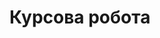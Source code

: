 <html lang="en">
<head>
  <meta charset="utf-8">

  <title>The HTML5 Herald</title>
  <meta name="description" content="The HTML5 Herald">
  <meta name="author" content="SitePoint">
</head>

<body>
<h1>Курсова робота<h1>
  <script src="js/scripts.js"></script>
</body>
</html>